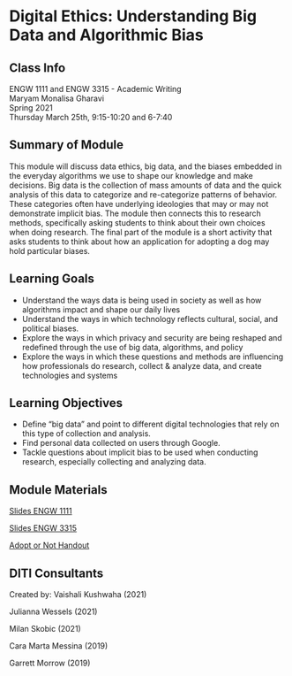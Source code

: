 # Digital Ethics: Understanding Big Data and Algorithmic Bias

## Class Info
ENGW 1111 and ENGW 3315 - Academic Writing
<br>
Maryam Monalisa Gharavi
<br>
Spring 2021
<br>
Thursday March 25th, 9:15-10:20 and 6-7:40

## Summary of Module
This module will discuss data ethics, big data, and the biases embedded in the everyday algorithms we use to shape our knowledge and make decisions. Big data is the collection of mass amounts of data and the quick analysis of this data to categorize and re-categorize patterns of behavior. These categories often have underlying ideologies that may or may not demonstrate implicit bias. The module then connects this to research methods, specifically asking students to think about their own choices when doing research. The final part of the module is a short activity that asks students to think about how an application for adopting a dog may hold particular biases.

## Learning Goals
- Understand the ways data is being used in society as well as how algorithms impact and shape our daily lives
- Understand the ways in which technology reflects cultural, social, and political biases.
- Explore the ways in which privacy and security are being reshaped and redefined through the use of big data, algorithms, and policy
- Explore the ways in which these questions and methods are influencing how professionals do research, collect & analyze data, and create technologies and systems


## Learning Objectives
- Define “big data” and point to different digital technologies that rely on this type of collection and analysis.
- Find personal data collected on users through Google.
- Tackle questions about implicit bias to be used when conducting research, especially collecting and analyzing data.

<h2>Module Materials</h2>

[Slides ENGW 1111](https://github.com/NULabNortheastern/digitalassignmentshowcase/blob/master/data-ethics/sp21-gharavi-engw3315-dataethics/slides%20engw%201111.pdf)

[Slides ENGW 3315](https://github.com/NULabNortheastern/digitalassignmentshowcase/blob/master/data-ethics/sp21-gharavi-engw3315-dataethics/slides%20engw%203315.pdf)

[Adopt or Not Handout](https://github.com/NULabNortheastern/digitalassignmentshowcase/blob/master/data-ethics/sp21-gharavi-engw3315-dataethics/handout-adopt_or_not.pdf)

## DITI Consultants
Created by:
Vaishali Kushwaha (2021)

Julianna Wessels (2021)

Milan Skobic (2021)

Cara Marta Messina (2019)

Garrett Morrow (2019)
